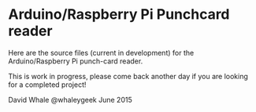 Arduino/Raspberry Pi Punchcard reader
====

Here are the source files (current in development) for the Arduino/Raspberry Pi
punch-card reader.

This is work in progress, please come back another day if you are looking
for a completed project!

David Whale
@whaleygeek
June 2015

